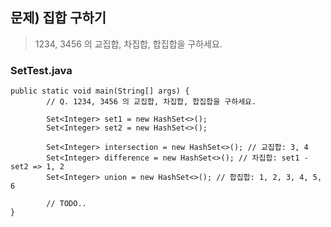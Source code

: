 ## 문제) 집합 구하기 
> 1234, 3456 의 교집합, 차집합, 합집합을 구하세요.

### SetTest.java
```
public static void main(String[] args) {
		// Q. 1234, 3456 의 교집합, 차집합, 합집합을 구하세요.

		Set<Integer> set1 = new HashSet<>();
		Set<Integer> set2 = new HashSet<>();
		
		Set<Integer> intersection = new HashSet<>(); // 교집합: 3, 4
		Set<Integer> difference = new HashSet<>(); // 차집합: set1 - set2 => 1, 2
		Set<Integer> union = new HashSet<>(); // 합집합: 1, 2, 3, 4, 5, 6

		// TODO..
}
```  


